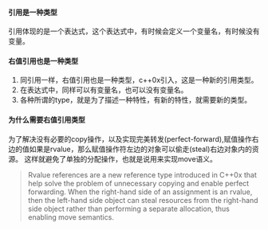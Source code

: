 #### 引用是一种类型 
引用体现的是一个表达式，这个表达式中，有时候会定义一个变量名，有时候没有变量。

#### 右值引用也是一种类型
1. 同引用一样，右值引用也是一种类型，c++0x引入，这是一种新的引用类型。
2. 在表达式中，同样可以有变量名，也可以没有变量名。
3. 各种所谓的type，就是为了描述一种特性，有新的特性，就需要新的类型。

#### 为什么需要右值引用类型
为了解决没有必要的copy操作，以及实现完美转发(perfect-forward),赋值操作右边的值如果是rvalue，那么赋值操作符左边的对象可以偷走(steal)右边对象内的资源。
这样就避免了单独的分配操作，也就是说用来实现move语义。

> Rvalue references are a new reference type introduced in C++0x that help solve the problem of unnecessary copying and enable perfect forwarding.
When the right-hand side of an assignment is an rvalue,
then the left-hand side object can steal resources from the right-hand side object rather than performing a separate allocation, thus enabling move semantics.
